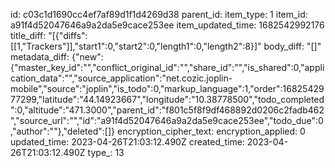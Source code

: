 id: c03c1d1690cc4ef7af89d1f1d4269d38
parent_id: 
item_type: 1
item_id: a91f4d52047646a9a2da5e9cace253ee
item_updated_time: 1682542992176
title_diff: "[{\"diffs\":[[1,\"Trackers\"]],\"start1\":0,\"start2\":0,\"length1\":0,\"length2\":8}]"
body_diff: "[]"
metadata_diff: {"new":{"master_key_id":"","conflict_original_id":"","share_id":"","is_shared":0,"application_data":"","source_application":"net.cozic.joplin-mobile","source":"joplin","is_todo":0,"markup_language":1,"order":1682542977299,"latitude":"44.14923667","longitude":"10.38778500","todo_completed":0,"altitude":"471.3000","parent_id":"f801c5f8f9df468892d0206c2fadb462","source_url":"","id":"a91f4d52047646a9a2da5e9cace253ee","todo_due":0,"author":""},"deleted":[]}
encryption_cipher_text: 
encryption_applied: 0
updated_time: 2023-04-26T21:03:12.490Z
created_time: 2023-04-26T21:03:12.490Z
type_: 13